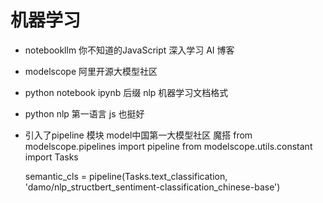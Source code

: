 # 机器学习

- notebookllm
  你不知道的JavaScript 深入学习
  AI 博客

- modelscope
  阿里开源大模型社区
- python notebook
  ipynb 后缀
  nlp 机器学习文档格式

- python
  nlp 第一语言
  js 也挺好

- 引入了pipeline 模块
  model中国第一大模型社区
  魔搭
  from modelscope.pipelines import pipeline
  from modelscope.utils.constant import Tasks

  semantic_cls = pipeline(Tasks.text_classification,
  'damo/nlp_structbert_sentiment-classification_chinese-base')